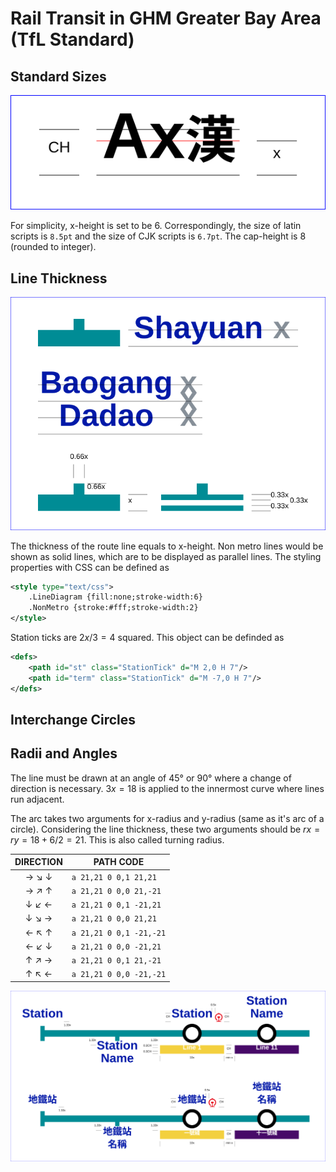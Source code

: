 # Rail Transit in GHM Greater Bay Area (TfL Standard)

## Standard Sizes
![CHandX](/elements/CHandX.svg)

For simplicity, x-height is set to be 6. Correspondingly, the size of latin scripts is `8.5pt` and the size of CJK scripts is `6.7pt`. The cap-height is 8 (rounded to integer). 

## Line Thickness
![LineThickness](/elements/LineThickness.svg)

The thickness of the route line equals to x-height. Non metro lines would be shown as solid lines, which are to be displayed as parallel lines. The styling properties with CSS can be defined as

```xml
<style type="text/css">
    .LineDiagram {fill:none;stroke-width:6}
    .NonMetro {stroke:#fff;stroke-width:2}
</style>
```

Station ticks are $2x/3=4$ squared. This object can be definded as

```xml
<defs>
    <path id="st" class="StationTick" d="M 2,0 H 7"/>
    <path id="term" class="StationTick" d="M -7,0 H 7"/>
</defs>
```

## Interchange Circles

## Radii and Angles
The line must be drawn at an angle of 45&deg; or 90&deg; where a change of direction is necessary. $3x=18$ is applied to the innermost curve where lines run adjacent. 

The arc takes two arguments for x-radius and y-radius (same as it's arc of a circle). Considering the line thickness, these two arguments should be $\displaystyle rx=ry=18+6/2=21$. This is also called turning radius. 

| DIRECTION | PATH CODE |
|:---:|---|
| &rarr; &#8600; &darr; | `a 21,21 0 0,1 21,21` |
| &rarr; &#8599; &uarr; | `a 21,21 0 0,0 21,-21` |
| &darr; &#8601; &larr; | `a 21,21 0 0,1 -21,21` |
| &darr; &#8600; &rarr; | `a 21,21 0 0,0 21,21` |
| &larr; &#8598; &uarr; | `a 21,21 0 0,1 -21,-21` |
| &larr; &#8601; &darr; | `a 21,21 0 0,0 -21,21` |
| &uarr; &#8599; &rarr; | `a 21,21 0 0,1 21,-21` |
| &uarr; &#8598; &larr; | `a 21,21 0 0,0 -21,-21` |


![image](/elements/LineDiagram.svg)